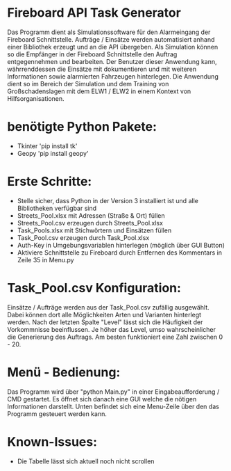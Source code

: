 # Fireboard API Task Generator
Das Programm dient als Simulationssoftware für den Alarmeingang der Fireboard Schnittstelle.
Aufträge / Einsätze werden automatisiert anhand einer Bibliothek erzeugt und an die API übergeben.
Als Simulation können so die Empfänger in der Fireboard Schnittstelle den Auftrag entgegennehmen und bearbeiten.
Der Benutzer dieser Anwendung kann, währrenddessen die Einsätze mit dokumentieren und mit weiteren Informationen sowie alarmierten Fahrzeugen hinterlegen.
Die Anwendung dient so im Bereich der Simulation und dem Training von Großschadenslagen mit dem ELW1 / ELW2 in einem Kontext von Hilfsorganisationen.

# benötigte Python Pakete:
- Tkinter   'pip install tk'
- Geopy     'pip install geopy'

# Erste Schritte:
- Stelle sicher, dass Python in der Version 3 installiert ist und alle Bibliotheken verfügbar sind
- Streets_Pool.xlsx mit Adressen (Straße & Ort) füllen
- Streets_Pool.csv erzeugen durch Streets_Pool.xlsx
- Task_Pools.xlsx mit Stichwörtern und Einsätzen füllen
- Task_Pool.csv erzeugen durch Task_Pool.xlsx
- Auth-Key in Umgebungsvariablen hinterlegen (möglich über GUI Button)
- Aktiviere Schnittstelle zu Fireboard durch Entfernen des Kommentars in Zeile 35 in Menu.py

# Task_Pool.csv Konfiguration:
Einsätze / Aufträge werden aus der Task_Pool.csv zufällig ausgewählt. Dabei können dort alle Möglichkeiten Arten und Varianten hinterlegt werden. 
Nach der letzten Spalte "Level" lässt sich die Häufigkeit der Vorkommnisse beeinflussen. 
Je höher das Level, umso wahrscheinlicher die Generierung des Auftrags. Am besten funktioniert eine Zahl zwischen 0 - 20.

# Menü - Bedienung:
Das Programm wird über "python Main.py" in einer Eingabeaufforderung / CMD gestartet.
Es öffnet sich danach eine GUI welche die nötigen Informationen darstellt. 
Unten befindet sich eine Menu-Zeile über den das Programm gesteuert werden kann.


# Known-Issues:
- Die Tabelle lässt sich aktuell noch nicht scrollen


